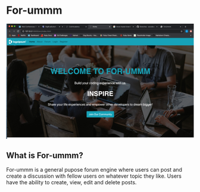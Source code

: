# For-ummm

![splash page](docs/splash.png)

## What is For-ummm?
For-ummm is a general pupose forum engine where users can post and create a discussion with fellow users on whatever topic they like. Users have the ability to create, view, edit and delete posts. 
